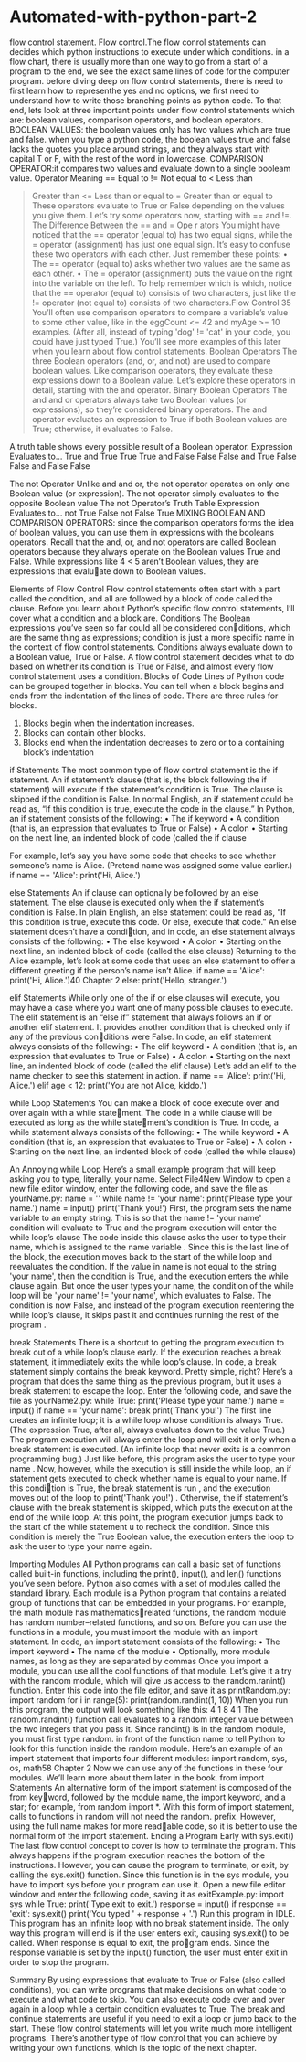 # Automated-with-python-part-2
flow control statement.
Flow control.The flow conrol statements can decides which python instructions to execute under which conditions.
in a flow chart, there is usually more than one way to go from a start of a program to the end, we see the exact same lines of code for the computer program.
before diving deep on flow control statements, there is need to first learn how to representhe yes and no options, we first need to understand how to write those branching points as python code. To that end, lets look at three important points under flow control statements which are: boolean values, comparison operators, and boolean operators.
BOOLEAN VALUES: the boolean values only has two values which are true and false. when you type a python code, the boolean values true and false lacks the quotes you place around strings, and they always start with capital T or F, with the rest of the word in lowercase. 
COMPARISON OPERATOR:it compares two values and evaluate down to a single booleam value.
Operator Meaning
== Equal to
!= Not equal to
< Less than
> Greater than
<= Less than or equal to
>= Greater than or equal to
These operators evaluate to True or False depending on the values you 
give them. Let’s try some operators now, starting with == and !=.
The Difference Between the == and = Ope r ators
You might have noticed that the == operator (equal to) has two equal signs, 
while the = operator (assignment) has just one equal sign. It’s easy to confuse 
these two operators with each other. Just remember these points:
•	 The == operator (equal to) asks whether two values are the same as each 
other.
•	 The = operator (assignment) puts the value on the right into the variable 
on the left.
To help remember which is which, notice that the == operator (equal to) 
consists of two characters, just like the != operator (not equal to) consists of 
two characters.Flow Control 35
You’ll often use comparison operators to compare a variable’s value to 
some other value, like in the eggCount <= 42 and myAge >= 10 examples. 
(After all, instead of typing 'dog' != 'cat' in your code, you could have just 
typed True.) You’ll see more examples of this later when you learn about 
flow control statements.
Boolean Operators
The three Boolean operators (and, or, and not) are used to compare boolean
values. Like comparison operators, they evaluate these expressions down 
to a Boolean value. Let’s explore these operators in detail, starting with the 
and operator. 
Binary Boolean Operators
The and and or operators always take two Boolean values (or expressions), 
so they’re considered binary operators. The and operator evaluates an expression to True if both Boolean values are True; otherwise, it evaluates to False.

A truth table shows every possible result of a Boolean operator. 
Expression Evaluates to…
True and True True
True and False False
False and True False
False and False False

The not Operator
Unlike and and or, the not operator operates on only one Boolean value (or 
expression). The not operator simply evaluates to the opposite Boolean value
The not Operator’s Truth Table
Expression Evaluates to…
not True False
not False True
MIXING BOOLEAN AND COMPARISON OPERATORS:
since the comparison operators forms the idea of boolean values, you can use them in expressions with the booleans operators.
Recall that the and, or, and not operators are called Boolean operators 
because they always operate on the Boolean values True and False. While 
expressions like 4 < 5 aren’t Boolean values, they are expressions that evaluate down to Boolean values.

Elements of Flow Control
Flow control statements often start with a part called the condition, and all 
are followed by a block of code called the clause. Before you learn about 
Python’s specific flow control statements, I’ll cover what a condition and a 
block are.
Conditions
The Boolean expressions you’ve seen so far could all be considered conditions, which are the same thing as expressions; condition is just a more 
specific name in the context of flow control statements. Conditions always 
evaluate down to a Boolean value, True or False. A flow control statement 
decides what to do based on whether its condition is True or False, and 
almost every flow control statement uses a condition.
Blocks of Code
Lines of Python code can be grouped together in blocks. You can tell when a 
block begins and ends from the indentation of the lines of code. There are 
three rules for blocks.
1. Blocks begin when the indentation increases.
2. Blocks can contain other blocks.
3. Blocks end when the indentation decreases to zero or to a containing 
block’s indentation

if Statements
The most common type of flow control statement is the if statement. An if
statement’s clause (that is, the block following the if statement) will execute 
if the statement’s condition is True. The clause is skipped if the condition is 
False.
In normal English, an if statement could be read as, “If this condition is 
true, execute the code in the clause.” In Python, an if statement consists of 
the following:
•	 The if keyword
•	 A condition (that is, an expression that evaluates to True or False)
•	 A colon
•	 Starting on the next line, an indented block of code (called the if clause 

For example, let’s say you have some code that checks to see whether 
someone’s name is Alice. (Pretend name was assigned some value earlier.)
if name == 'Alice':
 print('Hi, Alice.')

else Statements
An if clause can optionally be followed by an else statement. The else clause 
is executed only when the if statement’s condition is False. In plain English, 
an else statement could be read as, “If this condition is true, execute this 
code. Or else, execute that code.” An else statement doesn’t have a condition, and in code, an else statement always consists of the following:
•	 The else keyword
•	 A colon
•	 Starting on the next line, an indented block of code (called the else
clause)
Returning to the Alice example, let’s look at some code that uses an 
else statement to offer a different greeting if the person’s name isn’t Alice.
if name == 'Alice':
 print('Hi, Alice.')40 Chapter 2
else:
 print('Hello, stranger.')

elif Statements
While only one of the if or else clauses will execute, you may have a case 
where you want one of many possible clauses to execute. The elif statement
is an “else if” statement that always follows an if or another elif statement. 
It provides another condition that is checked only if any of the previous conditions were False. In code, an elif statement always consists of the following:
•	 The elif keyword
•	 A condition (that is, an expression that evaluates to True or False)
•	 A colon
•	 Starting on the next line, an indented block of code (called the elif
clause)
Let’s add an elif to the name checker to see this statement in action.
if name == 'Alice':
 print('Hi, Alice.')
elif age < 12:
 print('You are not Alice, kiddo.')

while Loop Statements
You can make a block of code execute over and over again with a while statement. The code in a while clause will be executed as long as the while statement’s condition is True. In code, a while statement always consists of the 
following:
•	 The while keyword
•	 A condition (that is, an expression that evaluates to True or False)
•	 A colon
•	 Starting on the next line, an indented block of code (called the while
clause)

An Annoying while Loop
Here’s a small example program that will keep asking you to type, literally, 
your name. Select File4New Window to open a new file editor window, enter 
the following code, and save the file as yourName.py: 
 name = ''
 while name != 'your name':
 print('Please type your name.')
 name = input()
 print('Thank you!')
First, the program sets the name variable to an empty string. This is so 
that the name != 'your name' condition will evaluate to True and the program 
execution will enter the while loop’s clause
The code inside this clause asks the user to type their name, which 
is assigned to the name variable . Since this is the last line of the block, 
the execution moves back to the start of the while loop and reevaluates the 
condition. If the value in name is not equal to the string 'your name', then 
the condition is True, and the execution enters the while clause again.
But once the user types your name, the condition of the while loop will 
be 'your name' != 'your name', which evaluates to False. The condition is now 
False, and instead of the program execution reentering the while loop’s 
clause, it skips past it and continues running the rest of the program .

break Statements
There is a shortcut to getting the program execution to break out of a while
loop’s clause early. If the execution reaches a break statement, it immediately exits the while loop’s clause. In code, a break statement simply contains 
the break keyword.
Pretty simple, right? Here’s a program that does the same thing as the 
previous program, but it uses a break statement to escape the loop. Enter the 
following code, and save the file as yourName2.py:
while True:
 print('Please type your name.')
name = input()
if name == 'your name':
break
print('Thank you!')
The first line creates an infinite loop; it is a while loop whose condition 
is always True. (The expression True, after all, always evaluates down to the 
value True.) The program execution will always enter the loop and will exit 
it only when a break statement is executed. (An infinite loop that never exits 
is a common programming bug.)
Just like before, this program asks the user to type your name . Now, 
however, while the execution is still inside the while loop, an if statement 
gets executed to check whether name is equal to your name. If this condition is True, the break statement is run , and the execution moves out of the 
loop to print('Thank you!') . Otherwise, the if statement’s clause with the 
break statement is skipped, which puts the execution at the end of the while
loop. At this point, the program execution jumps back to the start of the 
while statement u to recheck the condition. Since this condition is merely 
the True Boolean value, the execution enters the loop to ask the user to type 
your name again.

Importing Modules
All Python programs can call a basic set of functions called built-in functions, 
including the print(), input(), and len() functions you’ve seen before. Python 
also comes with a set of modules called the standard library. Each module 
is a Python program that contains a related group of functions that can be 
embedded in your programs. For example, the math module has mathematicsrelated functions, the random module has random number–related functions, 
and so on.
Before you can use the functions in a module, you must import the 
module with an import statement. In code, an import statement consists of 
the following:
•	 The import keyword
•	 The name of the module
•	 Optionally, more module names, as long as they are separated by 
commas
Once you import a module, you can use all the cool functions of that 
module. Let’s give it a try with the random module, which will give us access 
to the random.ranint() function.
Enter this code into the file editor, and save it as printRandom.py:
import random
for i in range(5):
 print(random.randint(1, 10))
When you run this program, the output will look something like this:
4
1
8
4
1
The random.randint() function call evaluates to a random integer value 
between the two integers that you pass it. Since randint() is in the random
module, you must first type random. in front of the function name to tell 
Python to look for this function inside the random module. 
Here’s an example of an import statement that imports four different 
modules:
import random, sys, os, math58 Chapter 2
Now we can use any of the functions in these four modules. We’ll learn 
more about them later in the book.
from import Statements
An alternative form of the import statement is composed of the from keyword, followed by the module name, the import keyword, and a star; for 
example, from random import *.
With this form of import statement, calls to functions in random will not 
need the random. prefix. However, using the full name makes for more readable code, so it is better to use the normal form of the import statement.
Ending a Program Early with sys.exit()
The last flow control concept to cover is how to terminate the program. 
This always happens if the program execution reaches the bottom of the 
instructions. However, you can cause the program to terminate, or exit, by 
calling the sys.exit() function. Since this function is in the sys module, you 
have to import sys before your program can use it.
Open a new file editor window and enter the following code, saving it as 
exitExample.py:
import sys
while True:
 print('Type exit to exit.')
 response = input()
 if response == 'exit':
 sys.exit()
 print('You typed ' + response + '.')
Run this program in IDLE. This program has an infinite loop with no 
break statement inside. The only way this program will end is if the user enters 
exit, causing sys.exit() to be called. When response is equal to exit, the program ends. Since the response variable is set by the input() function, the user 
must enter exit in order to stop the program.

Summary
By using expressions that evaluate to True or False (also called conditions), 
you can write programs that make decisions on what code to execute and 
what code to skip. You can also execute code over and over again in a loop 
while a certain condition evaluates to True. The break and continue statements 
are useful if you need to exit a loop or jump back to the start.
These flow control statements will let you write much more intelligent 
programs. There’s another type of flow control that you can achieve by writing your own functions, which is the topic of the next chapter.
